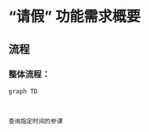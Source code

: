 # “请假” 功能需求概要

## 流程

### 整体流程：

```mermaid
graph TD



查询指定时间的参课

```
<!--stackedit_data:
eyJoaXN0b3J5IjpbMjEwMzkyMzMyMiw4MzI1NTg0OTQsLTEzMD
AyMDk5NTQsNzMwOTk4MTE2XX0=
-->